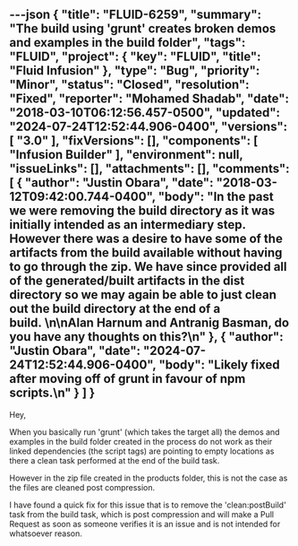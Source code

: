---json
{
  "title": "FLUID-6259",
  "summary": "The build using 'grunt' creates broken demos and examples in the build folder",
  "tags": "FLUID",
  "project": {
    "key": "FLUID",
    "title": "Fluid Infusion"
  },
  "type": "Bug",
  "priority": "Minor",
  "status": "Closed",
  "resolution": "Fixed",
  "reporter": "Mohamed Shadab",
  "date": "2018-03-10T06:12:56.457-0500",
  "updated": "2024-07-24T12:52:44.906-0400",
  "versions": [
    "3.0"
  ],
  "fixVersions": [],
  "components": [
    "Infusion Builder"
  ],
  "environment": null,
  "issueLinks": [],
  "attachments": [],
  "comments": [
    {
      "author": "Justin Obara",
      "date": "2018-03-12T09:42:00.744-0400",
      "body": "In the past we were removing the build directory as it was initially intended as an intermediary step. However there was a desire to have some of the artifacts from the build available without having to go through the zip. We have since provided all of the generated/built artifacts in the dist directory so we may again be able to just clean out the build directory at the end of a build. \n\nAlan Harnum and Antranig Basman, do you have any thoughts on this?\n"
    },
    {
      "author": "Justin Obara",
      "date": "2024-07-24T12:52:44.906-0400",
      "body": "Likely fixed after moving off of grunt in favour of npm scripts.\n"
    }
  ]
}
---
Hey,

When you basically run 'grunt' (which takes the target all) the demos and examples in the build folder created in the process do not work as their linked dependencies (the script tags) are pointing to empty locations as there a clean task performed at the end of the build task.

However in the zip file created in the products folder, this is not the case as the files are cleaned post compression.

I have found a quick fix for this issue that is to remove the 'clean:postBuild' task from the build task, which is post compression and will make a Pull Request as soon as someone verifies it is an issue and is not intended for whatsoever reason.

        